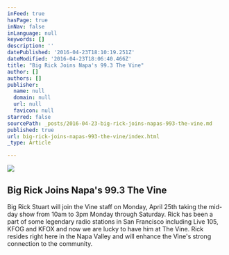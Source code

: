 ```yaml
---
inFeed: true
hasPage: true
inNav: false
inLanguage: null
keywords: []
description: ''
datePublished: '2016-04-23T18:10:19.251Z'
dateModified: '2016-04-23T18:06:40.466Z'
title: "Big Rick Joins Napa's 99.3 The Vine"
author: []
authors: []
publisher:
  name: null
  domain: null
  url: null
  favicon: null
starred: false
sourcePath: _posts/2016-04-23-big-rick-joins-napas-993-the-vine.md
published: true
url: big-rick-joins-napas-993-the-vine/index.html
_type: Article

---
```

![](https://the-grid-user-content.s3-us-west-2.amazonaws.com/e81e3649-8d87-4909-ad42-5a42dbde1a99.jpg)

## Big Rick Joins Napa's 99.3 The Vine

[][0]

Big Rick Stuart will join the Vine staff on Monday, April 25th taking the mid-day show from 10am to 3pm Monday through Saturday. Rick has been a part of some legendary radio stations in San Francisco including Live 105, KFOG and KFOX and now we are lucky to have him at The Vine. Rick resides right here in the Napa Valley and will enhance the Vine's strong connection to the community.

[0]: http://www.993thevine.com/pages/22688842.php